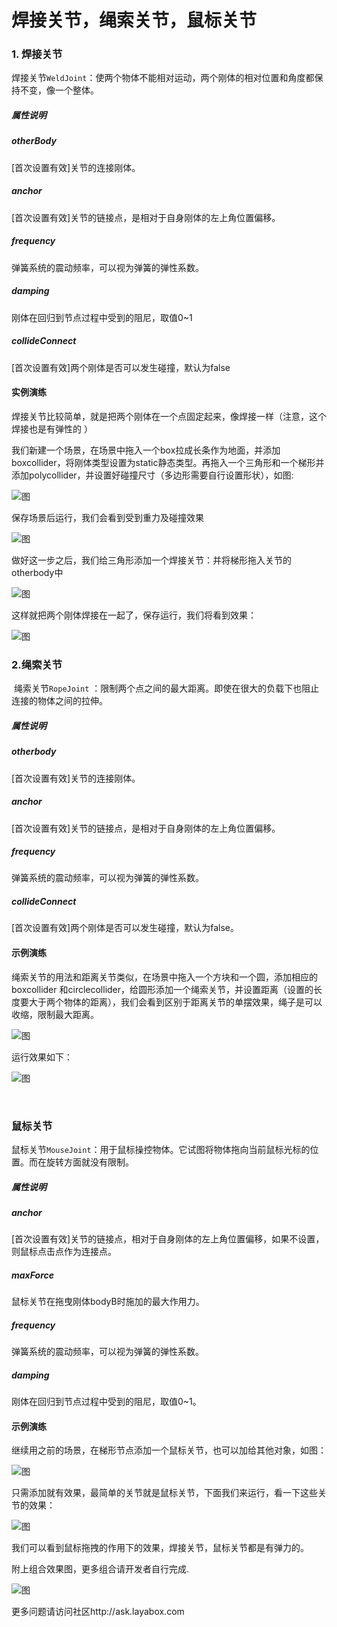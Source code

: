 # 焊接关节，绳索关节，鼠标关节

### 1. 焊接关节

​        焊接关节`WeldJoint`：使两个物体不能相对运动，两个刚体的相对位置和角度都保持不变，像一个整体。

##### 属性说明

##### otherBody

[首次设置有效]关节的连接刚体。

##### anchor

[首次设置有效]关节的链接点，是相对于自身刚体的左上角位置偏移。

##### frequency

弹簧系统的震动频率，可以视为弹簧的弹性系数。

##### damping

刚体在回归到节点过程中受到的阻尼，取值0~1

##### collideConnect

[首次设置有效]两个刚体是否可以发生碰撞，默认为false



#### 实例演练

​        焊接关节比较简单，就是把两个刚体在一个点固定起来，像焊接一样（注意，这个焊接也是有弹性的 ）

我们新建一个场景，在场景中拖入一个box拉成长条作为地面，并添加boxcollider，将刚体类型设置为static静态类型。再拖入一个三角形和一个梯形并添加polycollider，并设置好碰撞尺寸（多边形需要自行设置形状），如图:

![图](img/1.png)

 保存场景后运行，我们会看到受到重力及碰撞效果

![图](img/1.gif)

做好这一步之后，我们给三角形添加一个焊接关节：并将梯形拖入关节的otherbody中

![图](img/2.png)

这样就把两个刚体焊接在一起了，保存运行，我们将看到效果：

![图](img/2.gif)



### 2.绳索关节

​     绳索关节`RopeJoint` ：限制两个点之间的最大距离。即使在很大的负载下也阻止连接的物体之间的拉伸。

##### 属性说明

##### otherbody

[首次设置有效]关节的连接刚体。

##### anchor

[首次设置有效]关节的链接点，是相对于自身刚体的左上角位置偏移。

##### frequency

弹簧系统的震动频率，可以视为弹簧的弹性系数。

##### collideConnect

[首次设置有效]两个刚体是否可以发生碰撞，默认为false。

#### 示例演练

​              绳索关节的用法和距离关节类似，在场景中拖入一个方块和一个圆，添加相应的boxcollider 和circlecollider，给圆形添加一个绳索关节，并设置距离（设置的长度要大于两个物体的距离），我们会看到区别于距离关节的单摆效果，绳子是可以收缩，限制最大距离。

![图](img/3.png)



运行效果如下：  

![图](img/3.gif)

​	

### 鼠标关节

​        鼠标关节`MouseJoint`：用于鼠标操控物体。它试图将物体拖向当前鼠标光标的位置。而在旋转方面就没有限制。

##### 属性说明

##### anchor

[首次设置有效]关节的链接点，相对于自身刚体的左上角位置偏移，如果不设置，则鼠标点击点作为连接点。

##### maxForce

鼠标关节在拖曳刚体bodyB时施加的最大作用力。

##### frequency

弹簧系统的震动频率，可以视为弹簧的弹性系数。

##### damping

刚体在回归到节点过程中受到的阻尼，取值0~1。

#### 示例演练

​     继续用之前的场景，在梯形节点添加一个鼠标关节，也可以加给其他对象，如图：

![图](img/4.png)

只需添加就有效果，最简单的关节就是鼠标关节，下面我们来运行，看一下这些关节的效果：

![图](img/4.gif)

我们可以看到鼠标拖拽的作用下的效果，焊接关节，鼠标关节都是有弹力的。

附上组合效果图，更多组合请开发者自行完成.

![图](img/5.gif)

更多问题请访问社区http://ask.layabox.com